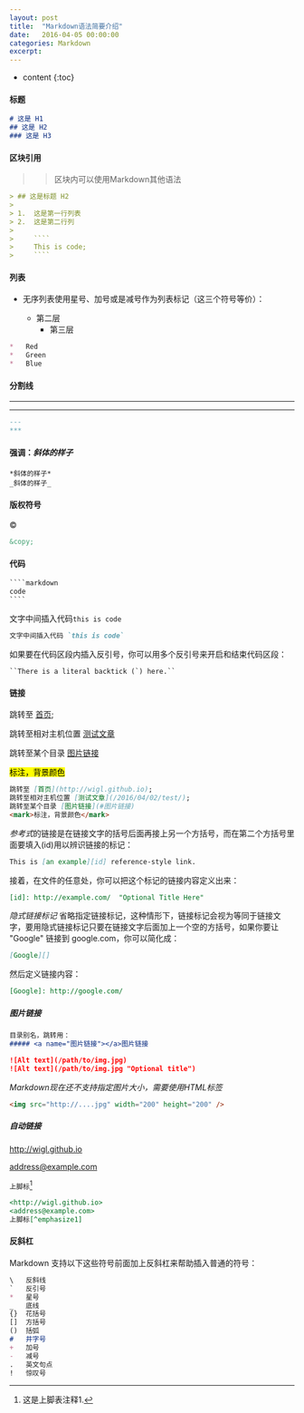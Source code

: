 ```yaml
---
layout: post
title:  "Markdown语法简要介绍"
date:   2016-04-05 00:00:00
categories: Markdown
excerpt: 
---
```


* content
{:toc}



#### 标题

````markdown
# 这是 H1
## 这是 H2
### 这是 H3
````



#### 区块引用

> > 区块内可以使用Markdown其他语法

````markdown
> ## 这是标题 H2
>
> 1.  这是第一行列表
> 2.  这是第二行列
>
>     ````
>     This is code; 
>     ````
````



#### 列表

* 无序列表使用星号、加号或是减号作为列表标记（这三个符号等价）：

  * 第二层 
     * 第三层

````markdown
*   Red
*   Green
*   Blue
````



#### 分割线

---
---

````markdown
---
***
````



#### 强调：*斜体的样子*

````
*斜体的样子*
_斜体的样子_
````



#### 版权符号

©

````markdown
&copy;
````



#### 代码

````markdown
​````markdown
code
​````
````

文字中间插入代码`this is code`

````markdown
文字中间插入代码 `this is code`
````

如果要在代码区段内插入反引号，你可以用多个反引号来开启和结束代码区段：

```
``There is a literal backtick (`) here.``
```



#### 链接

跳转至 [首页](http://wigl.github.io);

跳转至相对主机位置 [测试文章](/2016/04/02/test/)

跳转至某个目录 [图片链接](#图片链接)

<mark>标注，背景颜色</mark>

````markdown
跳转至 [首页](http://wigl.github.io);
跳转至相对主机位置 [测试文章](/2016/04/02/test/);
跳转至某个目录 [图片链接](#图片链接)
<mark>标注，背景颜色</mark>
````

*参考式*的链接是在链接文字的括号后面再接上另一个方括号，而在第二个方括号里面要填入(id)用以辨识链接的标记：

````markdown
This is [an example][id] reference-style link.
````

接着，在文件的任意处，你可以把这个标记的链接内容定义出来：

````markdown
[id]: http://example.com/  "Optional Title Here"
````

*隐式链接标记*
省略指定链接标记，这种情形下，链接标记会视为等同于链接文字，要用隐式链接标记只要在链接文字后面加上一个空的方括号，如果你要让 "Google" 链接到 google.com，你可以简化成：

````markdown
[Google][]
````

然后定义链接内容：

```markdown
[Google]: http://google.com/
```


##### <a name="图片链接"></a>图片链接

````markdown
目录别名，跳转用：
##### <a name="图片链接"></a>图片链接

![Alt text](/path/to/img.jpg)
![Alt text](/path/to/img.jpg "Optional title")
````

*Markdown现在还不支持指定图片大小，需要使用HTML标签*

````html
<img src="http://....jpg" width="200" height="200" />
````



##### 自动链接

<http://wigl.github.io>

<address@example.com>

`上脚标`[^emphasize1]

````markdown
<http://wigl.github.io>
<address@example.com>
上脚标[^emphasize1]
````

#### 反斜杠

Markdown 支持以下这些符号前面加上反斜杠来帮助插入普通的符号：

```markdown
\   反斜线
`   反引号
*   星号
_   底线
{}  花括号
[]  方括号
()  括弧
#   井字号
+   加号
-   减号
.   英文句点
!   惊叹号
```



[^emphasize1]: 这是上脚表注释1.
